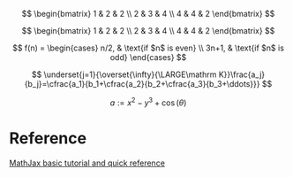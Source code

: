 $$
\begin{bmatrix}
1 & 2 & 2 \\
2 & 3 & 4 \\
4 & 4 & 2
\end{bmatrix}
$$

$$
\begin{bmatrix}
1 & 2 & 2 \\
2 & 3 & 4 \\
4 & 4 & 2
\end{bmatrix}
$$

$$
f(n) =
\begin{cases}
n/2,  & \text{if $n$ is even} \\
3n+1, & \text{if $n$ is odd}
\end{cases}
$$

$$
\underset{j=1}{\overset{\infty}{\LARGE\mathrm K}}\frac{a_j}{b_j}=\cfrac{a_1}{b_1+\cfrac{a_2}{b_2+\cfrac{a_3}{b_3+\ddots}}}
$$

$$
a := x^2-y^3+\cos(\theta)
$$

# Reference

[MathJax basic tutorial and quick reference](https://math.meta.stackexchange.com/questions/5020/mathjax-basic-tutorial-and-quick-reference)
